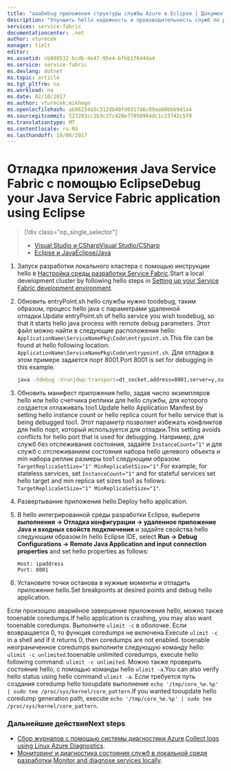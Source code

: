 ```yaml
---
title: "aaaDebug приложения структуры службы Azure в Eclipse | Документы Microsoft"
description: "Улучшить hello надежность и производительность служб по разработке и отладке их в Eclipse в кластере локальной разработки."
services: service-fabric
documentationcenter: .net
author: vturecek
manager: timlt
editor: 
ms.assetid: cb888532-bcdb-4e47-95e4-bfbb1f644da4
ms.service: service-fabric
ms.devlang: dotnet
ms.topic: article
ms.tgt_pltfrm: na
ms.workload: na
ms.date: 02/10/2017
ms.author: vturecek;mikhegn
ms.openlocfilehash: ab86254a5c312db40fd631746c89aab0bbb9d1a4
ms.sourcegitcommit: 523283cc1b3c37c428e77850964dc1c33742c5f0
ms.translationtype: MT
ms.contentlocale: ru-RU
ms.lasthandoff: 10/06/2017
---
```

# <a name="debug-your-java-service-fabric-application-using-eclipse"></a><span data-ttu-id="cb84e-103">Отладка приложения Java Service Fabric с помощью Eclipse</span><span class="sxs-lookup"><span data-stu-id="cb84e-103">Debug your Java Service Fabric application using Eclipse</span></span>
> [!div class="op_single_selector"]
> * [<span data-ttu-id="cb84e-104">Visual Studio и CSharp</span><span class="sxs-lookup"><span data-stu-id="cb84e-104">Visual Studio/CSharp</span></span>](service-fabric-debugging-your-application.md) 
> * [<span data-ttu-id="cb84e-105">Eclipse и Java</span><span class="sxs-lookup"><span data-stu-id="cb84e-105">Eclipse/Java</span></span>](service-fabric-debugging-your-application-java.md)
> 

1. <span data-ttu-id="cb84e-106">Запуск разработки локального кластера с помощью инструкции hello в [Настройка среды разработки Service Fabric](service-fabric-get-started-linux.md).</span><span class="sxs-lookup"><span data-stu-id="cb84e-106">Start a local development cluster by following hello steps in [Setting up your Service Fabric development environment](service-fabric-get-started-linux.md).</span></span>

2. <span data-ttu-id="cb84e-107">Обновить entryPoint.sh hello службы нужно toodebug, таким образом, процесс hello java с параметрами удаленной отладки.</span><span class="sxs-lookup"><span data-stu-id="cb84e-107">Update entryPoint.sh of hello service you wish toodebug, so that it starts hello java process with remote debug parameters.</span></span> <span data-ttu-id="cb84e-108">Этот файл можно найти в следующие расположения hello: ``ApplicationName\ServiceNamePkg\Code\entrypoint.sh``.</span><span class="sxs-lookup"><span data-stu-id="cb84e-108">This file can be found at hello following location: ``ApplicationName\ServiceNamePkg\Code\entrypoint.sh``.</span></span> <span data-ttu-id="cb84e-109">Для отладки в этом примере задается порт 8001.</span><span class="sxs-lookup"><span data-stu-id="cb84e-109">Port 8001 is set for debugging in this example.</span></span>

    ```sh
    java -Xdebug -Xrunjdwp:transport=dt_socket,address=8001,server=y,suspend=y -Djava.library.path=$LD_LIBRARY_PATH -jar myapp.jar
    ```
3. <span data-ttu-id="cb84e-110">Обновить манифест приложения hello, задав число экземпляров hello или hello счетчика реплики для hello службы, для которого создается отлаживать too1.</span><span class="sxs-lookup"><span data-stu-id="cb84e-110">Update hello Application Manifest by setting hello instance count or hello replica count for hello service that is being debugged too1.</span></span> <span data-ttu-id="cb84e-111">Этот параметр позволяет избежать конфликтов для hello порт, который используется для отладки.</span><span class="sxs-lookup"><span data-stu-id="cb84e-111">This setting avoids conflicts for hello port that is used for debugging.</span></span> <span data-ttu-id="cb84e-112">Например, для служб без отслеживания состояния, задайте ``InstanceCount="1"`` и для служб с отслеживанием состояния набора hello целевого объекта и min набора реплик размеры too1 следующим образом: `` TargetReplicaSetSize="1" MinReplicaSetSize="1"``.</span><span class="sxs-lookup"><span data-stu-id="cb84e-112">For example, for stateless services, set ``InstanceCount="1"`` and for stateful services set hello target and min replica set sizes too1 as follows: `` TargetReplicaSetSize="1" MinReplicaSetSize="1"``.</span></span>

4. <span data-ttu-id="cb84e-113">Развертывание приложения hello.</span><span class="sxs-lookup"><span data-stu-id="cb84e-113">Deploy hello application.</span></span>

5. <span data-ttu-id="cb84e-114">В hello интегрированной среды разработки Eclipse, выберите **выполнения -> Отладка конфигурации -> удаленное приложение Java и входных свойств подключения** и задайте свойства hello следующим образом:</span><span class="sxs-lookup"><span data-stu-id="cb84e-114">In hello Eclipse IDE, select **Run -> Debug Configurations -> Remote Java Application and input connection properties** and set hello properties as follows:</span></span>

   ```
   Host: ipaddress
   Port: 8001
   ```
6.  <span data-ttu-id="cb84e-115">Установите точки останова в нужные моменты и отладить приложение hello.</span><span class="sxs-lookup"><span data-stu-id="cb84e-115">Set breakpoints at desired points and debug hello application.</span></span>

<span data-ttu-id="cb84e-116">Если произошло аварийное завершение приложения hello, можно также tooenable coredumps.</span><span class="sxs-lookup"><span data-stu-id="cb84e-116">If hello application is crashing, you may also want tooenable coredumps.</span></span> <span data-ttu-id="cb84e-117">Выполните ``ulimit -c`` в оболочке. Если возвращается 0, то функция coredumps не включена.</span><span class="sxs-lookup"><span data-stu-id="cb84e-117">Execute ``ulimit -c`` in a shell and if it returns 0, then coredumps are not enabled.</span></span> <span data-ttu-id="cb84e-118">tooenable неограниченное coredumps выполните следующую команду hello: ``ulimit -c unlimited``.</span><span class="sxs-lookup"><span data-stu-id="cb84e-118">tooenable unlimited coredumps, execute hello following command: ``ulimit -c unlimited``.</span></span> <span data-ttu-id="cb84e-119">Можно также проверить состояние hello, с помощью команды hello ``ulimit -a``.</span><span class="sxs-lookup"><span data-stu-id="cb84e-119">You can also verify hello status using hello command ``ulimit -a``.</span></span>  <span data-ttu-id="cb84e-120">Если требуется путь создания coredump hello tooupdate выполнение ``echo '/tmp/core_%e.%p' | sudo tee /proc/sys/kernel/core_pattern``.</span><span class="sxs-lookup"><span data-stu-id="cb84e-120">If you wanted tooupdate hello coredump generation path, execute ``echo '/tmp/core_%e.%p' | sudo tee /proc/sys/kernel/core_pattern``.</span></span> 

### <a name="next-steps"></a><span data-ttu-id="cb84e-121">Дальнейшие действия</span><span class="sxs-lookup"><span data-stu-id="cb84e-121">Next steps</span></span>

* <span data-ttu-id="cb84e-122">[Сбор журналов с помощью системы диагностики Azure](service-fabric-diagnostics-how-to-setup-lad.md).</span><span class="sxs-lookup"><span data-stu-id="cb84e-122">[Collect logs using Linux Azure Diagnostics](service-fabric-diagnostics-how-to-setup-lad.md).</span></span>
* <span data-ttu-id="cb84e-123">[Мониторинг и диагностика состояния служб в локальной среде разработки](service-fabric-diagnostics-how-to-monitor-and-diagnose-services-locally-linux.md).</span><span class="sxs-lookup"><span data-stu-id="cb84e-123">[Monitor and diagnose services locally](service-fabric-diagnostics-how-to-monitor-and-diagnose-services-locally-linux.md).</span></span>
